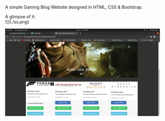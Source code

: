 <p>A simple Gaming Blog Website designed in HTML, CSS & Bootstrap.
  
</p>
A glimpse of it:
<summary>
![](./ss.png)
  
![](./ss1.png)
</summary>

